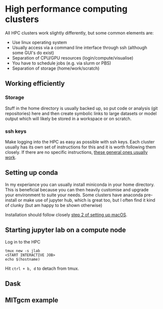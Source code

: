 # High performance computing clusters

All HPC clusters work slightly differently, but some common elements are:

* Use linux operating system
* Usually access via a command line interface through ssh (although some GUI's do exist)
* Separation of CPU/GPU resources (login/compute/visualise)
* You have to schedule jobs (e.g. via slurm or PBS)
* Separation of storage (home/work/scratch)

## Working efficiently

### Storage

Stuff in the home directory is usually backed up, so put code or analysis (git repositories) here and then create symbolic links to large datasets or model output which will likely be stored in a workspace or on scratch. 

### ssh keys

Make logging into the HPC as easy as possible with ssh keys. Each cluster usually has its own set of instructions for this and it is worth following them closely. If there are no specific instructions, [these general ones usually work](https://www.digitalocean.com/community/tutorials/how-to-set-up-ssh-keys-2).

## Setting up conda

In my experiance you can usually install miniconda in your home directory. This is beneficial because you can then heavily customise and upgrade your environment to suite your needs. Some clusters have anaconda pre-install or make use of jupyter hub, which is great too, but I often find it kind of clunky (but am happy to be shown otherwise)

Installation should follow closely [step 2 of setting up macOS](macOS_setup.md#Step-2---install-conda).

## Starting jupyter lab on a compute node

Log in to the HPC

    tmux new -s jlab
    <START INTERACTIVE JOB>
    echo $(hostname)
    
Hit `ctrl + b, d` to detach from tmux. 

## Dask

## MITgcm example